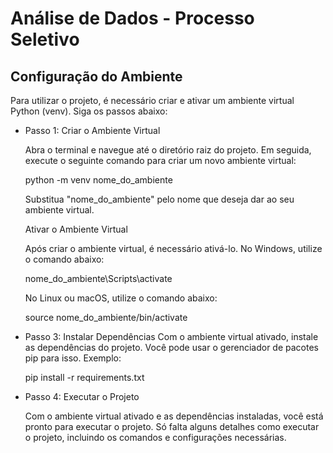<html>
  <h1>Análise de Dados - Processo Seletivo </h1>

  <h2>Configuração do Ambiente </h2>
  <p>Para utilizar o projeto, é necessário criar e ativar um ambiente virtual Python (venv). Siga os passos abaixo:</p>

<ul>
  <li>
     Passo 1: Criar o Ambiente Virtual
    <p>Abra o terminal e navegue até o diretório raiz do projeto. Em seguida, execute o seguinte comando para criar um novo ambiente virtual:</p>
    <p>python -m venv nome_do_ambiente</p>
    <p>Substitua "nome_do_ambiente" pelo nome que deseja dar ao seu ambiente virtual.</p>
    <p>Ativar o Ambiente Virtual</p>
    <p>Após criar o ambiente virtual, é necessário ativá-lo. No Windows, utilize o comando abaixo:</p>
    <p>nome_do_ambiente\Scripts\activate</p>
    <p>No Linux ou macOS, utilize o comando abaixo:</p>
    <p>source nome_do_ambiente/bin/activate</p>
  </li>
<li>
  Passo 3: Instalar Dependências
  Com o ambiente virtual ativado, instale as dependências do projeto. Você pode usar o gerenciador de pacotes pip para isso. Exemplo:
  <p>pip install -r requirements.txt</p>
</li>
<li>
Passo 4: Executar o Projeto
<p>Com o ambiente virtual ativado e as dependências instaladas, você está pronto para executar o projeto. Só falta alguns detalhes como executar o projeto, incluindo os comandos e configurações necessárias.</p>
</li>
</ul>

